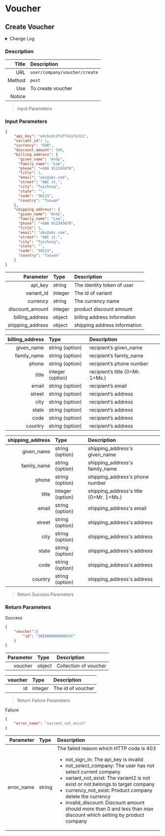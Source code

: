 # Voucher

## Create Voucher

<details>
  <summary>Change Log</summary>
  <div class="summary-content">

  **2020.12.02 / Lyon**

  * Add New Api

</details>

### Description

| Title | Description |
| -------: | :---- |
| URL | `user/company/voucher/create` |
| Method | `post` |
| Use | To create voucher |
| Notice | |


> Input Parameters

### Input Parameters

```json
{
    "api_key": "e4cbcdc2faff41a7e311",
    "variant_id": 1,
    "currency": "EUR",
    "discount_amount": 100,
    "billing_address": { 
      "given_name": "Andy", 
      "family_name": "Lee",
      "phone": "+886 912345678",
      "title": 1,
      "email": "abc@abc.com",
      "street": "ABC st.",
      "city": "Taichung",
      "state": "",
      "code": "30123",
      "country": "Taiwan"
    },
    "shipping_address": {
      "given_name": "Andy",
      "family_name": "Lee",
      "phone": "+886 912345678",
      "title": 1,
      "email": "abc@abc.com",
      "street": "ABC st.",
      "city": "Taichung",
      "state": "",
      "code": "30123",
      "country": "Taiwan"
    }
}
```

| Parameter | Type | Description |
| -------: | :---- | :--- |
| api_key | string | The identity token of user |
| variant_id | integer | The id of variant |
| currency | string | The currency name |
| discount_amount | integer | product discount amount |
| billing_address | object | billing address information |
| shipping_address | object | shipping address information |


| billing_address | Type | Description |
| -------: | :---- | :--- |
| given_name | string (option) | recipient’s given_name |
| family_name | string (option) | recipient’s family_name |
| phone | string (option) | recipient’s phone number |
| title | integer (option) | recipient’s title (0=Mr. 1=Ms.) |
| email | string (option) | recipient’s email |
| street | string (option) | recipient’s address |
| city | string (option) | recipient’s address |
| state | string (option) | recipient’s address |
| code | string (option) | recipient’s address |
| country | string (option) | recipient’s address |

| shipping_address | Type | Description |
| -------: | :---- | :--- |
| given_name | string (option) | shipping_address's given_name |
| family_name | string (option) | shipping_address's family_name |
| phone | string (option) | shipping_address's phone number |
| title | integer (option) | shipping_address's title (0=Mr. 1=Ms.) |
| email | string (option) | shipping_address's email |
| street | string (option) | shipping_address's address |
| city | string (option) | shipping_address's address |
| state | string (option) | shipping_address's address |
| code | string (option) | shipping_address's address |
| country | string (option) | shipping_address's address |

> Return Success Parameters

### Return Parameters

<aside class="success">
Success
</aside>

```json
{
	"voucher":{
		"id": "IKEA0000000001VC"
	}
}
```

| Parameter | Type | Description |
| -------: | :---- | :--- |
| voucher | object | Collection of voucher |

| voucher | Type | Description |
| -------: | :---- | :--- |
| id | integer | The id of voucher |


> Return Failure Parameters

<aside class="warning">
Failure
</aside>

```json
{
    "error_name": "variant_not_exist"
}
```

| Parameter | Type | Description |
| -------: | :---- | :--- |
| error_name | string | The failed reason which HTTP code is 403 <br/><ul><li>not_sign_in: The api_key is invalid</li><li>not_select_company: The user has not select current company</li><li>variant_not_exist: The variant2 is not exist or not belongs to target company</li><li>currency_not_exist: Product company delete the currency</li><li>invalid_discount: Discount amount should more than 0 and less than max discount which setting by product company</li></ul> |
